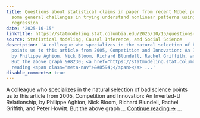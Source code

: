 ```yaml
---
title: Questions about statistical claims in paper from recent Nobel prize winners;
  some general challenges in trying understand nonlinear patterns using quadratic
  regression
date: '2025-10-15'
linkTitle: https://statmodeling.stat.columbia.edu/2025/10/15/questions-about-statistical-claims-in-paper-from-recent-nobel-prize-winners/
source: Statistical Modeling, Causal Inference, and Social Science
description: 'A colleague who specializes in the natural selection of bad science
  points us to this article from 2005, Competition and Innovation: An Inverted-U Relationship,
  by Philippe Aghion, Nick Bloom, Richard Blundell, Rachel Griffith, and Peter Howitt.
  But the above graph &#8230; <a href="https://statmodeling.stat.columbia.edu/2025/10/15/questions-about-statistical-claims-in-paper-from-recent-nobel-prize-winners/">Continue
  reading <span class="meta-nav">&#8594;</span></a> ...'
disable_comments: true
---
```

A colleague who specializes in the natural selection of bad science points us to this article from 2005, Competition and Innovation: An Inverted-U Relationship, by Philippe Aghion, Nick Bloom, Richard Blundell, Rachel Griffith, and Peter Howitt. But the above graph &#8230; <a href="https://statmodeling.stat.columbia.edu/2025/10/15/questions-about-statistical-claims-in-paper-from-recent-nobel-prize-winners/">Continue reading <span class="meta-nav">&#8594;</span></a> ...